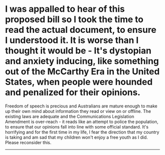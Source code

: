 # I was appalled to hear of this proposed bill so I took the time to read the actual document, to ensure I understood it. It is worse than I thought it would be - It's dystopian and anxiety inducing, like something out of the McCarthy Era in the United States, when people were hounded and penalized for their opinions. 
 Freedom of speech is precious and Australians are mature enough to make up their own mind about information they read or view on or offline. The existing laws are adequate and the Communications Legislation Amendment is over-reach - it reads like an attempt to police the  population, to ensure that our opinions fall into line with some official standard. 
 It's horrifying and for the first time in my life, I fear the direction that my country is taking and am sad that my children won't enjoy a free youth as I did. Please reconsider this.


-----

